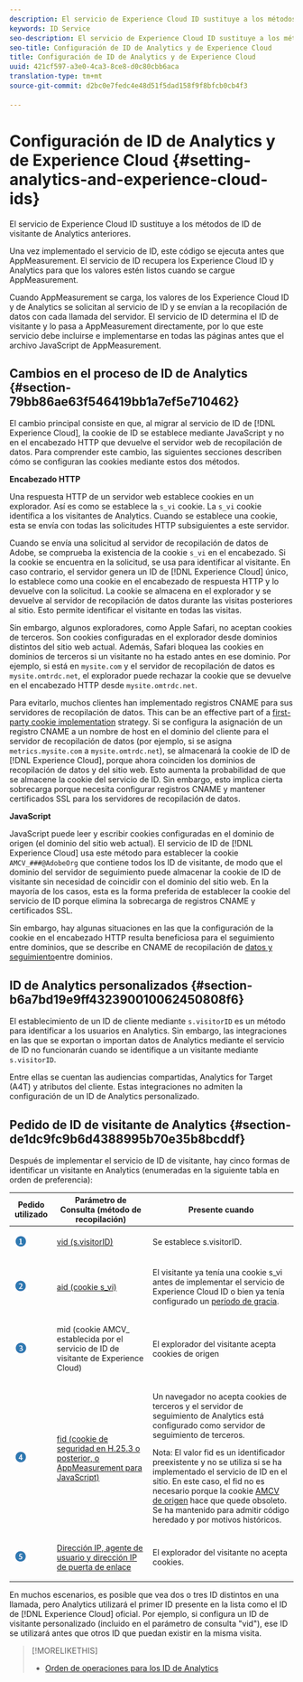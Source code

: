 ```yaml
---
description: El servicio de Experience Cloud ID sustituye a los métodos de ID de visitante de Analytics anteriores.
keywords: ID Service
seo-description: El servicio de Experience Cloud ID sustituye a los métodos de ID de visitante de Analytics anteriores.
seo-title: Configuración de ID de Analytics y de Experience Cloud
title: Configuración de ID de Analytics y de Experience Cloud
uuid: 421cf597-a3e0-4ca3-8ce8-d0c80cbb6aca
translation-type: tm+mt
source-git-commit: d2bc0e7fedc4e48d51f5dad158f9f8bfcb0cb4f3

---
```



# Configuración de ID de Analytics y de Experience Cloud {#setting-analytics-and-experience-cloud-ids}

El servicio de Experience Cloud ID sustituye a los métodos de ID de visitante de Analytics anteriores.

Una vez implementado el servicio de ID, este código se ejecuta antes que AppMeasurement. El servicio de ID recupera los Experience Cloud ID y Analytics para que los valores estén listos cuando se cargue AppMeasurement.

Cuando AppMeasurement se carga, los valores de los Experience Cloud ID y de Analytics se solicitan al servicio de ID y se envían a la recopilación de datos con cada llamada del servidor. El servicio de ID determina el ID de visitante y lo pasa a AppMeasurement directamente, por lo que este servicio debe incluirse e implementarse en todas las páginas antes que el archivo JavaScript de AppMeasurement.

## Cambios en el proceso de ID de Analytics {#section-79bb86ae63f546419bb1a7ef5e710462}

El cambio principal consiste en que, al migrar al servicio de ID de [!DNL Experience Cloud], la cookie de ID se establece mediante JavaScript y no en el encabezado HTTP que devuelve el servidor web de recopilación de datos. Para comprender este cambio, las siguientes secciones describen cómo se configuran las cookies mediante estos dos métodos.

**Encabezado HTTP**

Una respuesta HTTP de un servidor web establece cookies en un explorador. Así es como se establece la `s_vi` cookie. La `s_vi` cookie identifica a los visitantes de Analytics. Cuando se establece una cookie, esta se envía con todas las solicitudes HTTP subsiguientes a este servidor.

Cuando se envía una solicitud al servidor de recopilación de datos de Adobe, se comprueba la existencia de la cookie `s_vi` en el encabezado. Si la cookie se encuentra en la solicitud, se usa para identificar al visitante. En caso contrario, el servidor genera un ID de [!DNL Experience Cloud] único, lo establece como una cookie en el encabezado de respuesta HTTP y lo devuelve con la solicitud. La cookie se almacena en el explorador y se devuelve al servidor de recopilación de datos durante las visitas posteriores al sitio. Esto permite identificar el visitante en todas las visitas.

Sin embargo, algunos exploradores, como Apple Safari, no aceptan cookies de terceros. Son cookies configuradas en el explorador desde dominios distintos del sitio web actual. Además, Safari bloquea las cookies en dominios de terceros si un visitante no ha estado antes en ese dominio. Por ejemplo, si está en `mysite.com` y el servidor de recopilación de datos es `mysite.omtrdc.net`, el explorador puede rechazar la cookie que se devuelve en el encabezado HTTP desde `mysite.omtrdc.net`.

Para evitarlo, muchos clientes han implementado registros CNAME para sus servidores de recopilación de datos. This can be an effective part of a [first-party cookie implementation](https://docs.adobe.com/content/help/es-ES/core-services/interface/ec-cookies/cookies-first-party.html) strategy. Si se configura la asignación de un registro CNAME a un nombre de host en el dominio del cliente para el servidor de recopilación de datos (por ejemplo, si se asigna `metrics.mysite.com` a `mysite.omtrdc.net`), se almacenará la cookie de ID de [!DNL Experience Cloud], porque ahora coinciden los dominios de recopilación de datos y del sitio web. Esto aumenta la probabilidad de que se almacene la cookie del servicio de ID. Sin embargo, esto implica cierta sobrecarga porque necesita configurar registros CNAME y mantener certificados SSL para los servidores de recopilación de datos.

**JavaScript**

JavaScript puede leer y escribir cookies configuradas en el dominio de origen (el dominio del sitio web actual). El servicio de ID de [!DNL Experience Cloud] usa este método para establecer la cookie `AMCV_###@AdobeOrg` que contiene todos los ID de visitante, de modo que el dominio del servidor de seguimiento puede almacenar la cookie de ID de visitante sin necesidad de coincidir con el dominio del sitio web. En la mayoría de los casos, esta es la forma preferida de establecer la cookie del servicio de ID porque elimina la sobrecarga de registros CNAME y certificados SSL.

Sin embargo, hay algunas situaciones en las que la configuración de la cookie en el encabezado HTTP resulta beneficiosa para el seguimiento entre dominios, que se describe en CNAME de recopilación de [datos y seguimiento](../../reference/analytics-reference/cname.md#concept-4df91f8a30ad4ec7a01eb943d579cc9d)entre dominios.

## ID de Analytics personalizados {#section-b6a7bd19e9ff432390010062450808f6}

El establecimiento de un ID de cliente mediante `s.visitorID` es un método para identificar a los usuarios en Analytics. Sin embargo, las integraciones en las que se exportan o importan datos de Analytics mediante el servicio de ID no funcionarán cuando se identifique a un visitante mediante `s.visitorID`.

Entre ellas se cuentan las audiencias compartidas, Analytics for Target (A4T) y atributos del cliente. Estas integraciones no admiten la configuración de un ID de Analytics personalizado.

## Pedido de ID de visitante de Analytics {#section-de1dc9fc9b6d4388995b70e35b8bcddf}

Después de implementar el servicio de ID de visitante, hay cinco formas de identificar un visitante en Analytics (enumeradas en la siguiente tabla en orden de preferencia):

<table id="table_D267D36451F643D1BB68AF6FEAA6AD1A"> 
 <thead> 
  <tr> 
   <th colname="col1" class="entry"> Pedido utilizado </th> 
   <th colname="col2" class="entry"> Parámetro de Consulta (método de recopilación) </th> 
   <th colname="col3" class="entry"> Presente cuando </th> 
  </tr> 
 </thead>
 <tbody> 
  <tr> 
   <td colname="col1"> <p> <img id="image_9F3E58898A1B4F40BBDEF5ADE362E55C" src="assets/step1_icon.png" /> </p> </td> 
   <td colname="col2"> <p> <a href="https://docs.adobe.com/content/help/en/analytics/implementation/vars/config-vars/visitorid.html" format="http" scope="external"> vid (s.visitorID)</a> </p> </td> 
   <td colname="col3"> <p>Se establece s.visitorID. </p> </td> 
  </tr> 
  <tr> 
   <td colname="col1"> <p> <img id="image_77A06981672745B6AEA8BB4D55911CCA" src="assets/step2_icon.png" /> </p> </td> 
   <td colname="col2"> <p> <a href="https://docs.adobe.com/content/help/en/core-services/interface/ec-cookies/cookies-analytics.html" format="http" scope="external"> aid (cookie s_vi)</a> </p> </td> 
   <td colname="col3"> <p>El visitante ya tenía una cookie s_vi antes de implementar el servicio de <span class="keyword">Experience Cloud ID</span> o bien ya tenía configurado un <a href="../../reference/analytics-reference/grace-period.md" format="dita" scope="local">período de gracia</a>. </p> </td> 
  </tr> 
  <tr> 
   <td colname="col1"> <p> <img id="image_0A950B1A6B004387AFEE8EED882739CB" src="assets/step3_icon.png" /> </p> </td> 
   <td colname="col2"> <p>mid (cookie AMCV_ establecida por el servicio de ID de visitante de Experience Cloud) </p> </td> 
   <td colname="col3"> <p>El explorador del visitante acepta cookies de origen </p> </td> 
  </tr> 
  <tr> 
   <td colname="col1"> <p> <img id="image_6F0ED8FE3EF846CA8E6ECCC3C0070D85" src="assets/step4_icon.png" /> </p> </td> 
   <td colname="col2"> <p> <a href="https://docs.adobe.com/content/help/en/id-service/using/reference/analytics-reference/analytics-ids.html" format="http" scope="external"> fid (cookie de seguridad en H.25.3 o posterior, o AppMeasurement para JavaScript)</a> </p> </td> 
   <td colname="col3"> <p>Un navegador no acepta cookies de terceros y el servidor de seguimiento de Analytics está configurado como servidor de seguimiento de terceros. </p> <p> <p>Nota: El valor <span class="codeph">fid</span> es un identificador preexistente y no se utiliza si se ha implementado el servicio de ID en el sitio. En este caso, el <span class="codeph">fid</span> no es necesario porque la cookie <a href="../../introduction/cookies.md" format="dita" scope="local"> AMCV de origen</a> hace que quede obsoleto. Se ha mantenido para admitir código heredado y por motivos históricos. </p> </p> </td> 
  </tr> 
  <tr> 
   <td colname="col1"> <p> <img id="image_23D8C0EB69EC4084BC237B5B98C036F4" src="assets/step5_icon.png" /> </p> </td> 
   <td colname="col2"> <p> <a href="https://docs.adobe.com/content/help/es-ES/analytics/technotes/visitor-identification.html" format="http" scope="external"> Dirección IP, agente de usuario y dirección IP de puerta de enlace</a> </p> </td> 
   <td colname="col3"> <p>El explorador del visitante no acepta cookies. </p> </td> 
  </tr> 
 </tbody> 
</table>

En muchos escenarios, es posible que vea dos o tres ID distintos en una llamada, pero Analytics utilizará el primer ID presente en la lista como el ID de [!DNL Experience Cloud] oficial. Por ejemplo, si configura un ID de visitante personalizado (incluido en el parámetro de consulta &quot;vid&quot;), ese ID se utilizará antes que otros ID que puedan existir en la misma visita.

>[!MORELIKETHIS]
>
>* [Orden de operaciones para los ID de Analytics](../../reference/analytics-reference/analytics-order-of-operations.md#concept-b92935b4fff545adb4773f3728bc15ef)

